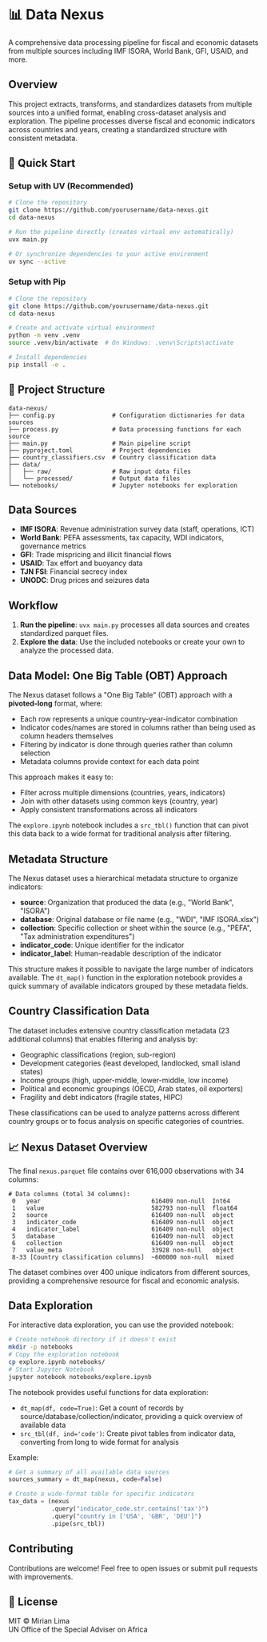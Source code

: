 # 📊 Data Nexus

A comprehensive data processing pipeline for fiscal and economic datasets from multiple sources including IMF ISORA, World Bank, GFI, USAID, and more.

## Overview

This project extracts, transforms, and standardizes datasets from multiple sources into a unified format, enabling cross-dataset analysis and exploration. The pipeline processes diverse fiscal and economic indicators across countries and years, creating a standardized structure with consistent metadata.

## 🚀 Quick Start

### Setup with UV (Recommended)

```bash
# Clone the repository
git clone https://github.com/yourusername/data-nexus.git
cd data-nexus

# Run the pipeline directly (creates virtual env automatically)
uvx main.py

# Or synchronize dependencies to your active environment
uv sync --active
```

### Setup with Pip

```bash
# Clone the repository
git clone https://github.com/yourusername/data-nexus.git
cd data-nexus

# Create and activate virtual environment
python -m venv .venv
source .venv/bin/activate  # On Windows: .venv\Scripts\activate

# Install dependencies
pip install -e .
```

## 📂 Project Structure

```
data-nexus/
├── config.py                # Configuration dictionaries for data sources
├── process.py               # Data processing functions for each source
├── main.py                  # Main pipeline script
├── pyproject.toml           # Project dependencies
├── country_classifiers.csv  # Country classification data
├── data/
│   ├── raw/                 # Raw input data files
│   └── processed/           # Output data files
└── notebooks/               # Jupyter notebooks for exploration
```

## Data Sources

- **IMF ISORA**: Revenue administration survey data (staff, operations, ICT)
- **World Bank**: PEFA assessments, tax capacity, WDI indicators, governance metrics
- **GFI**: Trade mispricing and illicit financial flows
- **USAID**: Tax effort and buoyancy data
- **TJN FSI**: Financial secrecy index
- **UNODC**: Drug prices and seizures data

## Workflow

1. **Run the pipeline**: `uvx main.py` processes all data sources and creates standardized parquet files.
2. **Explore the data**: Use the included notebooks or create your own to analyze the processed data.

## Data Model: One Big Table (OBT) Approach

The Nexus dataset follows a "One Big Table" (OBT) approach with a **pivoted-long** format, where:

- Each row represents a unique country-year-indicator combination
- Indicator codes/names are stored in columns rather than being used as column headers themselves
- Filtering by indicator is done through queries rather than column selection
- Metadata columns provide context for each data point

This approach makes it easy to:
- Filter across multiple dimensions (countries, years, indicators)
- Join with other datasets using common keys (country, year)
- Apply consistent transformations across all indicators

The `explore.ipynb` notebook includes a `src_tbl()` function that can pivot this data back to a wide format for traditional analysis after filtering.

## Metadata Structure

The Nexus dataset uses a hierarchical metadata structure to organize indicators:

- **source**: Organization that produced the data (e.g., "World Bank", "ISORA")
- **database**: Original database or file name (e.g., "WDI", "IMF ISORA.xlsx")
- **collection**: Specific collection or sheet within the source (e.g., "PEFA", "Tax administration expenditures")
- **indicator_code**: Unique identifier for the indicator
- **indicator_label**: Human-readable description of the indicator

This structure makes it possible to navigate the large number of indicators available. The `dt_map()` function in the exploration notebook provides a quick summary of available indicators grouped by these metadata fields.

## Country Classification Data

The dataset includes extensive country classification metadata (23 additional columns) that enables filtering and analysis by:

- Geographic classifications (region, sub-region)
- Development categories (least developed, landlocked, small island states)
- Income groups (high, upper-middle, lower-middle, low income)
- Political and economic groupings (OECD, Arab states, oil exporters)
- Fragility and debt indicators (fragile states, HIPC)

These classifications can be used to analyze patterns across different country groups or to focus analysis on specific categories of countries.

## 📈 Nexus Dataset Overview

The final `nexus.parquet` file contains over 616,000 observations with 34 columns:

```
# Data columns (total 34 columns):
 0   year                               616409 non-null  Int64  
 1   value                              582793 non-null  float64
 2   source                             616409 non-null  object 
 3   indicator_code                     616409 non-null  object 
 4   indicator_label                    616409 non-null  object 
 5   database                           616409 non-null  object 
 6   collection                         616409 non-null  object 
 7   value_meta                         33928 non-null   object 
 8-33 [Country classification columns]  ~600000 non-null  mixed  
```

The dataset combines over 400 unique indicators from different sources, providing a comprehensive resource for fiscal and economic analysis.

## Data Exploration

For interactive data exploration, you can use the provided notebook:

```bash
# Create notebook directory if it doesn't exist
mkdir -p notebooks
# Copy the exploration notebook
cp explore.ipynb notebooks/
# Start Jupyter Notebook
jupyter notebook notebooks/explore.ipynb
```

The notebook provides useful functions for data exploration:

- `dt_map(df, code=True)`: Get a count of records by source/database/collection/indicator, providing a quick overview of available data
- `src_tbl(df, ind='code')`: Create pivot tables from indicator data, converting from long to wide format for analysis

Example:
```python
# Get a summary of all available data sources
sources_summary = dt_map(nexus, code=False)

# Create a wide-format table for specific indicators
tax_data = (nexus
            .query("indicator_code.str.contains('tax')")
            .query("country in ['USA', 'GBR', 'DEU']")
            .pipe(src_tbl))
```

## Contributing

Contributions are welcome! Feel free to open issues or submit pull requests with improvements.

## 📄 License

MIT © Mirian Lima  
UN Office of the Special Adviser on Africa
